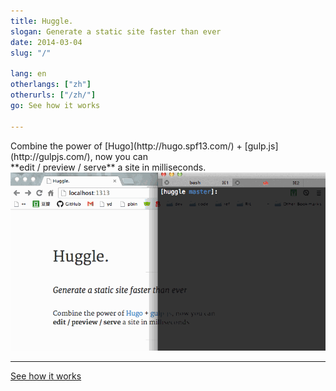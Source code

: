 ```yaml
---
title: Huggle.
slogan: Generate a static site faster than ever
date: 2014-03-04
slug: "/"

lang: en
otherlangs: ["zh"]
otherurls: ["/zh/"]
go: See how it works

---
```


<p class="intro">
Combine the power of [Hugo](http://hugo.spf13.com/) + [gulp.js](http://gulpjs.com/),
now you can <br>
**edit / preview / serve**
a site in milliseconds.

<img src="./media/huggle-demo.gif" alt="screen cast" class="img-responsive">

<hr>
<a class="btn btn-primary btn-lg" href="intro/">See how it works</a>
